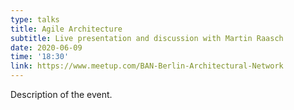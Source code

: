 ```yaml
---
type: talks
title: Agile Architecture
subtitle: Live presentation and discussion with Martin Raasch
date: 2020-06-09
time: '18:30'
link: https://www.meetup.com/BAN-Berlin-Architectural-Network
---
```


Description of the event.
